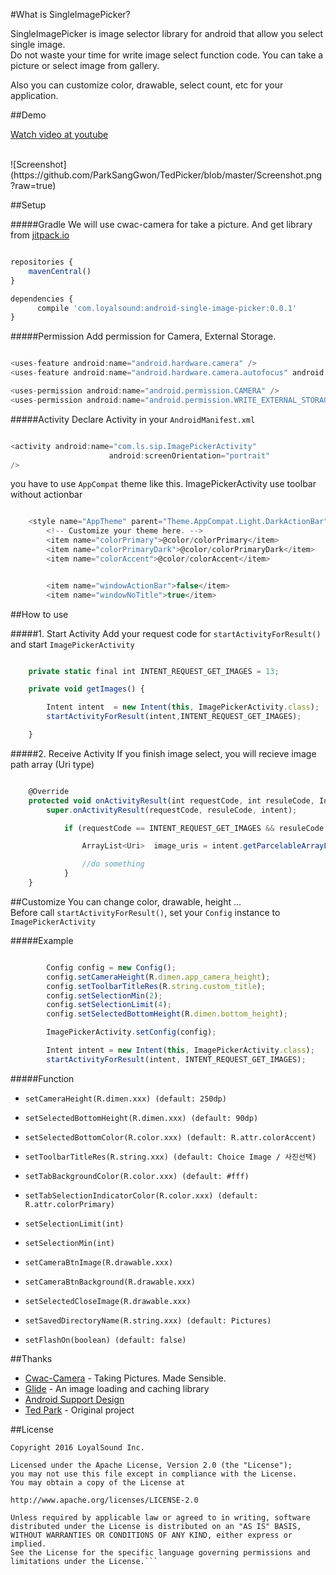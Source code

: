 #What is SingleImagePicker?

SingleImagePicker is image selector library for android that allow you select single image.<br />
Do not waste your time for write image select function code. You can take a picture or select image from gallery.<br />

Also you can customize color, drawable, select count, etc for your application.


##Demo

[Watch video at youtube](https://youtu.be/fGnJ03h1cK0)

<br />
![Screenshot](https://github.com/ParkSangGwon/TedPicker/blob/master/Screenshot.png?raw=true)    
           

##Setup

#####Gradle
We will use cwac-camera for take a picture. And get library from  [jitpack.io](https://jitpack.io/)
```javascript

repositories {
    mavenCentral()
}

dependencies {
      compile 'com.loyalsound:android-single-image-picker:0.0.1'
}

```

#####Permission
Add permission for Camera, External Storage.

```javascript

<uses-feature android:name="android.hardware.camera" />
<uses-feature android:name="android.hardware.camera.autofocus" android:required="false" />

<uses-permission android:name="android.permission.CAMERA" />
<uses-permission android:name="android.permission.WRITE_EXTERNAL_STORAGE" />

```

#####Activity
Declare Activity in your  `AndroidManifest.xml`



```javascript

<activity android:name="com.ls.sip.ImagePickerActivity"
                      android:screenOrientation="portrait"
/>

```


you have to use `AppCompat` theme like this.
ImagePickerActivity use toolbar without actionbar
```javascript

    <style name="AppTheme" parent="Theme.AppCompat.Light.DarkActionBar">
        <!-- Customize your theme here. -->
        <item name="colorPrimary">@color/colorPrimary</item>
        <item name="colorPrimaryDark">@color/colorPrimaryDark</item>
        <item name="colorAccent">@color/colorAccent</item>


        <item name="windowActionBar">false</item>
        <item name="windowNoTitle">true</item>

```





##How to use

#####1. Start Activity
Add your request code for `startActivityForResult()` and start `ImagePickerActivity`

```javascript

    private static final int INTENT_REQUEST_GET_IMAGES = 13;

    private void getImages() {

        Intent intent  = new Intent(this, ImagePickerActivity.class);
        startActivityForResult(intent,INTENT_REQUEST_GET_IMAGES);

    }

```


#####2. Receive Activity
If you finish image select, you will recieve image path array (Uri type)
```javascript

    @Override
    protected void onActivityResult(int requestCode, int resuleCode, Intent intent) {
        super.onActivityResult(requestCode, resuleCode, intent);

            if (requestCode == INTENT_REQUEST_GET_IMAGES && resuleCode == Activity.RESULT_OK ) {

                ArrayList<Uri>  image_uris = intent.getParcelableArrayListExtra(ImagePickerActivity.EXTRA_IMAGE_URIS);

                //do something
            }
    }

```





##Customize
You can change color, drawable, height ...<br />
Before call `startActivityForResult()`, set your  `Config` instance to `ImagePickerActivity`

#####Example
```javascript

        Config config = new Config();
        config.setCameraHeight(R.dimen.app_camera_height);
        config.setToolbarTitleRes(R.string.custom_title);
        config.setSelectionMin(2);
        config.setSelectionLimit(4);
        config.setSelectedBottomHeight(R.dimen.bottom_height);

        ImagePickerActivity.setConfig(config);

        Intent intent = new Intent(this, ImagePickerActivity.class);
        startActivityForResult(intent, INTENT_REQUEST_GET_IMAGES);

```

#####Function

* `setCameraHeight(R.dimen.xxx) (default: 250dp)`

* `setSelectedBottomHeight(R.dimen.xxx) (default: 90dp)`

* `setSelectedBottomColor(R.color.xxx) (default: R.attr.colorAccent)`

* `setToolbarTitleRes(R.string.xxx) (default: Choice Image / 사진선택)`

* `setTabBackgroundColor(R.color.xxx) (default: #fff)`

* `setTabSelectionIndicatorColor(R.color.xxx) (default: R.attr.colorPrimary)`

* `setSelectionLimit(int)` 

* `setSelectionMin(int)`

* `setCameraBtnImage(R.drawable.xxx)`

* `setCameraBtnBackground(R.drawable.xxx)`

* `setSelectedCloseImage(R.drawable.xxx)`

* `setSavedDirectoryName(R.string.xxx) (default: Pictures)`

* `setFlashOn(boolean) (default: false)`

##Thanks
* [Cwac-Camera](https://github.com/commonsguy/cwac-camera) - Taking Pictures. Made Sensible.
* [Glide](https://github.com/bumptech/glide) - An image loading and caching library 
* [Android Support Design](http://android-developers.blogspot.kr/2015/05/android-design-support-library.html) 
* [Ted Park](https://github.com/ParkSangGwon/TedPicker) - Original project

##License 
 ```code
Copyright 2016 LoyalSound Inc.

Licensed under the Apache License, Version 2.0 (the "License");
you may not use this file except in compliance with the License.
You may obtain a copy of the License at

http://www.apache.org/licenses/LICENSE-2.0

Unless required by applicable law or agreed to in writing, software
distributed under the License is distributed on an "AS IS" BASIS,
WITHOUT WARRANTIES OR CONDITIONS OF ANY KIND, either express or implied.
See the License for the specific language governing permissions and
limitations under the License.```
